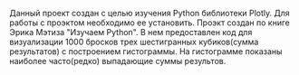 Данный проект создан с целью изучения Python библиотеки Plotly. Для работы с проэктом необходимо ее установить. Проэкт создан по книге Эрика Мэтиза "Изучаем Python".
В нем предоставлен код для визуализации 1000 бросков трех шестигранных кубиков(сумма результатов) с построением гистограммы. На гистограмме показаны наиболее часто(редко) выпадающие суммы результов.
